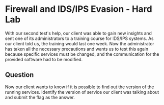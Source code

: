 # Firewall and IDS/IPS Evasion - Hard Lab

With our second test's help, our client was able to gain new insights and sent one of its administrators to a training course for IDS/IPS systems. As our client told us, the training would last one week. Now the administrator has taken all the necessary precautions and wants us to test this again because specific services must be changed, and the communication for the provided software had to be modified.

## Question

Now our client wants to know if it is possible to find out the version of the running services. Identify the version of service our client was talking about and submit the flag as the answer.
